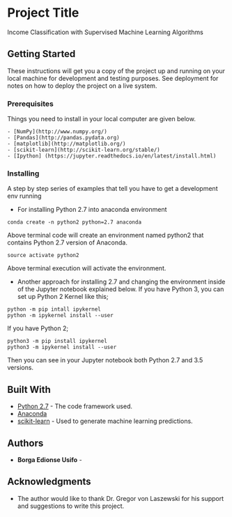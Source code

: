 # Project Title

Income Classification with Supervised Machine Learning Algorithms  

## Getting Started

These instructions will get you a copy of the project up and running on your local machine for development and testing purposes. See deployment for notes on how to deploy the project on a live system.

### Prerequisites

Things you need to install in your local computer are given below. 

```
- [NumPy](http://www.numpy.org/)
- [Pandas](http://pandas.pydata.org)
- [matplotlib](http://matplotlib.org/)
- [scikit-learn](http://scikit-learn.org/stable/)
- [Ipython] (https://jupyter.readthedocs.io/en/latest/install.html)
```

### Installing

A step by step series of examples that tell you have to get a development env running

* For installing Python 2.7 into anaconda environment 

```
conda create -n python2 python=2.7 anaconda
```

Above terminal code will create an environment named python2 that contains Python 2.7 version of Anaconda.


```
source activate python2 
```

Above terminal execution will activate the environment. 

* Another approach for installing 2.7 and changing the environment inside of the Jupyter notebook explained below. If you have Python 3, you can set up Python 2 Kernel like this;

```
python -m pip intall ipykernel
python -m ipykernel install --user
```
If you have Python 2;

```
python3 -m pip install ipykernel
python3 -m ipykernel install --user
```
Then you can see in your Jupyter notebook both Python 2.7 and 3.5 versions. 


## Built With

* [Python 2.7](http://www.dropwizard.io/1.0.2/docs/) - The code framework used.
* [Anaconda](https://maven.apache.org/) 
* [scikit-learn](https://rometools.github.io/rome/) - Used to generate machine learning predictions. 


## Authors

* **Borga Edionse Usifo** - 



## Acknowledgments

* The author would like to thank Dr. Gregor von Laszewski for his support and suggestions to write this project.
